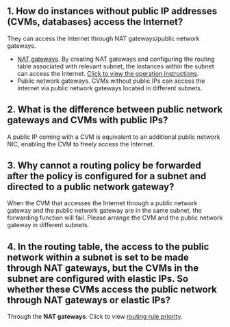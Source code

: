 ## 1. How do instances without public IP addresses (CVMs, databases) access the Internet?
They can access the Internet through NAT gateways/public network gateways.
- [NAT gateways](https://intl.cloud.tencent.com/doc/product/215/4975). By creating NAT gateways and configuring the routing table associated with relevant subnet, the instances within the subnet can access the Internet. [Click to view the operation instructions](https://intl.cloud.tencent.com/doc/product/215/4975#.E4.BD.BF.E7.94.A8-nat-.E7.BD.91.E5.85.B3.E8.AE.BF.E9.97.AE-internet).
- Public network gateways. CVMs without public IPs can access the Internet via public network gateways located in different subnets. 

## 2. What is the difference between public network gateways and CVMs with public IPs?
A public IP coming with a CVM is equivalent to an additional public network NIC, enabling the CVM to freely access the Internet.

## 3. Why cannot a routing policy be forwarded after the policy is configured for a subnet and directed to a public network gateway?
When the CVM that accesses the Internet through a public network gateway and the public network gateway are in the same subnet, the forwarding function will fail. Please arrange the CVM and the public network gateway in different subnets.

## 4. In the routing table, the access to the public network within a subnet is set to be made through NAT gateways, but the CVMs in the subnet are configured with elastic IPs. So whether these CVMs access the public network through NAT gateways or elastic IPs?
Through the **NAT gateways**. Click to view [routing rule priority](https://intl.cloud.tencent.com/doc/product/215/4954#.E8.B7.AF.E7.94.B1.E8.A7.84.E5.88.99.E4.BC.98.E5.85.88.E7.BA.A7).
